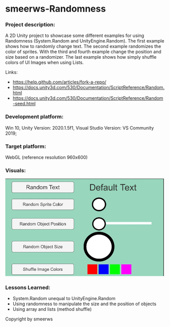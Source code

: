 # smeerws-Randomness

### Project description: 
A 2D Unity project to showcase some different examples for using Randomness (System.Random and UnityEngine.Random).
The first example shows how to randomly change text.
The second example randomizes the color of sprites.
With the third and fourth example change the position and size based on a randomizer.
The last example shows how simply shuffle colors of UI Images when using Lists. 

Links: 
+ https://help.github.com/articles/fork-a-repo/
+ https://docs.unity3d.com/530/Documentation/ScriptReference/Random.html
+ https://docs.unity3d.com/530/Documentation/ScriptReference/Random-seed.html


### Development platform: 
Win 10, Unity Version: 2020.1.5f1, Visual Studio Version: VS Community 2019;

### Target platform: 
WebGL (reference resolution 960x600)

### Visuals: 
<img width="500" alt="ar-vr studio sc1" src="./Screenshots/randomness.JPG">

### Lessons Learned: 
+ System.Random unequal to UnityEngine.Random
+ Using randomness to manipulate the size and the position of objects
+ Using array and lists (method shuffle)

Copyright by smeerws



